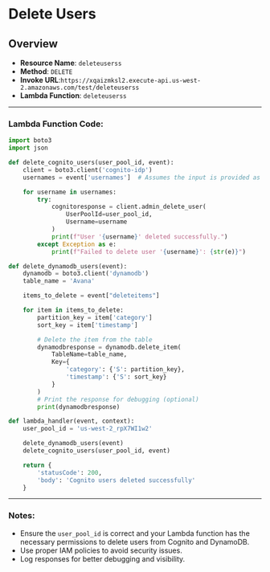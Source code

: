 # Delete Users

## Overview
- **Resource Name**: `deleteuserss`
- **Method**: `DELETE`
- **Invoke URL**:`https://xqaizmksl2.execute-api.us-west-2.amazonaws.com/test/deleteuserss`
- **Lambda Function**: `deleteuserss`

---

### Lambda Function Code:
```python
import boto3
import json

def delete_cognito_users(user_pool_id, event):
    client = boto3.client('cognito-idp')
    usernames = event['usernames']  # Assumes the input is provided as the username

    for username in usernames:
        try:
            cognitoresponse = client.admin_delete_user(
                UserPoolId=user_pool_id,
                Username=username
            )
            print(f"User '{username}' deleted successfully.")
        except Exception as e:
            print(f"Failed to delete user '{username}': {str(e)}")

def delete_dynamodb_users(event):            
    dynamodb = boto3.client('dynamodb')            
    table_name = 'Avana'

    items_to_delete = event["deleteitems"]

    for item in items_to_delete:
        partition_key = item['category']
        sort_key = item['timestamp']

        # Delete the item from the table
        dynamodbresponse = dynamodb.delete_item(
            TableName=table_name,
            Key={
                'category': {'S': partition_key},
                'timestamp': {'S': sort_key}
            }
        )
        # Print the response for debugging (optional)
        print(dynamodbresponse)

def lambda_handler(event, context):
    user_pool_id = 'us-west-2_rpX7WI1w2'

    delete_dynamodb_users(event)
    delete_cognito_users(user_pool_id, event)

    return {
        'statusCode': 200,
        'body': 'Cognito users deleted successfully'
    }
```

---

### Notes:
- Ensure the `user_pool_id` is correct and your Lambda function has the necessary permissions to delete users from Cognito and DynamoDB.
- Use proper IAM policies to avoid security issues.
- Log responses for better debugging and visibility.

